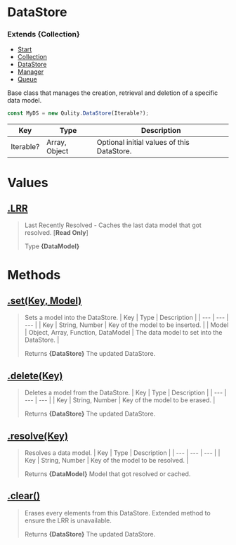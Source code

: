
# DataStore
### Extends **{Collection}**

* [Start](https://github.com/QSmally/Qulity/blob/master/Documentation/Index.md)
* [Collection](https://github.com/QSmally/Qulity/blob/master/Documentation/Collection.md)
* [DataStore](https://github.com/QSmally/Qulity/blob/master/Documentation/DataStore.md)
* [Manager](https://github.com/QSmally/Qulity/blob/master/Documentation/Manager.md)
* [Queue](https://github.com/QSmally/Qulity/blob/master/Documentation/Queue.md)

Base class that manages the creation, retrieval and deletion of a specific data model.
```js
const MyDS = new Qulity.DataStore(Iterable?);
```

| Key | Type | Description |
| --- | --- | --- |
| Iterable? | Array, Object | Optional initial values of this DataStore. |



# Values
## [.LRR](https://github.com/QSmally/Qulity/blob/master/lib/Maps/DataStore.js#L18)
> Last Recently Resolved - Caches the last data model that got resolved. [**Read Only**]
>
> Type **{DataModel}**

# Methods
## [.set(Key, Model)](https://github.com/QSmally/Qulity/blob/master/lib/Maps/DataStore.js#L39)
> Sets a model into the DataStore.
> | Key | Type | Description |
> | --- | --- | --- |
> | Key | String, Number | Key of the model to be inserted. |
> | Model | Object, Array, Function, DataModel | The data model to set into the DataStore. |
>
> Returns **{DataStore}** The updated DataStore.

## [.delete(Key)](https://github.com/QSmally/Qulity/blob/master/lib/Maps/DataStore.js#L54)
> Deletes a model from the DataStore.
> | Key | Type | Description |
> | --- | --- | --- |
> | Key | String, Number | Key of the model to be erased. |
>
> Returns **{DataStore}** The updated DataStore.

## [.resolve(Key)](https://github.com/QSmally/Qulity/blob/master/lib/Maps/DataStore.js#L65)
> Resolves a data model.
> | Key | Type | Description |
> | --- | --- | --- |
> | Key | String, Number | Key of the model to be resolved. |
>
> Returns **{DataModel}** Model that got resolved or cached.

## [.clear()](https://github.com/QSmally/Qulity/blob/master/lib/Maps/DataStore.js#L78)
> Erases every elements from this DataStore. Extended method to ensure the LRR is unavailable.
>
> Returns **{DataStore}** The updated DataStore.
